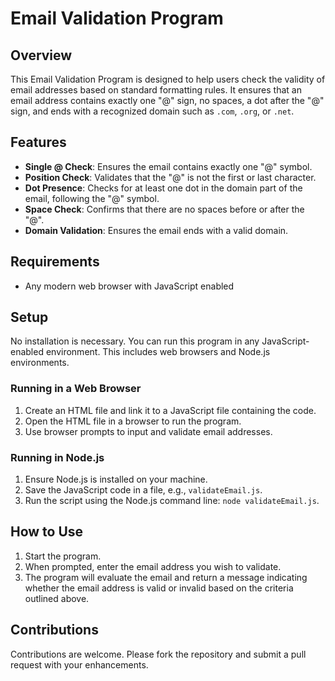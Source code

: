# Email Validation Program

## Overview
This Email Validation Program is designed to help users check the validity of email addresses based on standard formatting rules. It ensures that an email address contains exactly one "@" sign, no spaces, a dot after the "@" sign, and ends with a recognized domain such as `.com`, `.org`, or `.net`.

## Features
- **Single @ Check**: Ensures the email contains exactly one "@" symbol.
- **Position Check**: Validates that the "@" is not the first or last character.
- **Dot Presence**: Checks for at least one dot in the domain part of the email, following the "@" symbol.
- **Space Check**: Confirms that there are no spaces before or after the "@".
- **Domain Validation**: Ensures the email ends with a valid domain.

## Requirements
- Any modern web browser with JavaScript enabled

## Setup
No installation is necessary. You can run this program in any JavaScript-enabled environment. This includes web browsers and Node.js environments.

### Running in a Web Browser
1. Create an HTML file and link it to a JavaScript file containing the code.
2. Open the HTML file in a browser to run the program.
3. Use browser prompts to input and validate email addresses.

### Running in Node.js
1. Ensure Node.js is installed on your machine.
2. Save the JavaScript code in a file, e.g., `validateEmail.js`.
3. Run the script using the Node.js command line: `node validateEmail.js`.

## How to Use
1. Start the program.
2. When prompted, enter the email address you wish to validate.
3. The program will evaluate the email and return a message indicating whether the email address is valid or invalid based on the criteria outlined above.


## Contributions
Contributions are welcome. Please fork the repository and submit a pull request with your enhancements.


